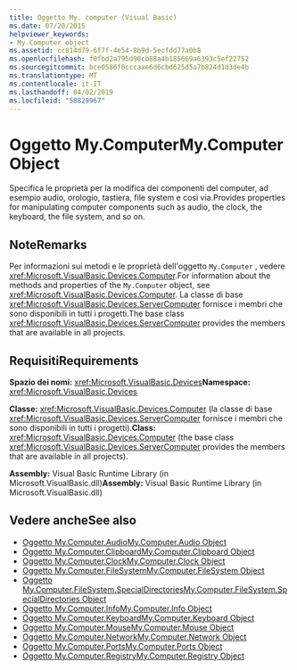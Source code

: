 ```yaml
---
title: Oggetto My. computer (Visual Basic)
ms.date: 07/20/2015
helpviewer_keywords:
- My.Computer object
ms.assetid: cc814d79-6f7f-4e54-8b9d-5ecfdd77a0b8
ms.openlocfilehash: f0fbd2a795d90cb88a4b185669a6393c5ef22752
ms.sourcegitcommit: bce0586f0cccaae6d6cbd625d5a7b824d1d3de4b
ms.translationtype: MT
ms.contentlocale: it-IT
ms.lasthandoff: 04/02/2019
ms.locfileid: "58829967"
---
```

# <a name="mycomputer-object"></a><span data-ttu-id="e423b-102">Oggetto My.Computer</span><span class="sxs-lookup"><span data-stu-id="e423b-102">My.Computer Object</span></span>
<span data-ttu-id="e423b-103">Specifica le proprietà per la modifica dei componenti del computer, ad esempio audio, orologio, tastiera, file system e così via.</span><span class="sxs-lookup"><span data-stu-id="e423b-103">Provides properties for manipulating computer components such as audio, the clock, the keyboard, the file system, and so on.</span></span>  
  
## <a name="remarks"></a><span data-ttu-id="e423b-104">Note</span><span class="sxs-lookup"><span data-stu-id="e423b-104">Remarks</span></span>  
 <span data-ttu-id="e423b-105">Per informazioni sui metodi e le proprietà dell'oggetto `My.Computer` , vedere <xref:Microsoft.VisualBasic.Devices.Computer>.</span><span class="sxs-lookup"><span data-stu-id="e423b-105">For information about the methods and properties of the `My.Computer` object, see <xref:Microsoft.VisualBasic.Devices.Computer>.</span></span> <span data-ttu-id="e423b-106">La classe di base <xref:Microsoft.VisualBasic.Devices.ServerComputer> fornisce i membri che sono disponibili in tutti i progetti.</span><span class="sxs-lookup"><span data-stu-id="e423b-106">The base class <xref:Microsoft.VisualBasic.Devices.ServerComputer> provides the members that are available in all projects.</span></span>  
  
## <a name="requirements"></a><span data-ttu-id="e423b-107">Requisiti</span><span class="sxs-lookup"><span data-stu-id="e423b-107">Requirements</span></span>  
 <span data-ttu-id="e423b-108">**Spazio dei nomi:** <xref:Microsoft.VisualBasic.Devices></span><span class="sxs-lookup"><span data-stu-id="e423b-108">**Namespace:** <xref:Microsoft.VisualBasic.Devices></span></span>  
  
 <span data-ttu-id="e423b-109">**Classe:** <xref:Microsoft.VisualBasic.Devices.Computer> (la classe di base <xref:Microsoft.VisualBasic.Devices.ServerComputer> fornisce i membri che sono disponibili in tutti i progetti).</span><span class="sxs-lookup"><span data-stu-id="e423b-109">**Class:** <xref:Microsoft.VisualBasic.Devices.Computer> (the base class <xref:Microsoft.VisualBasic.Devices.ServerComputer> provides the members that are available in all projects).</span></span>  
  
 <span data-ttu-id="e423b-110">**Assembly:** Visual Basic Runtime Library (in Microsoft.VisualBasic.dll)</span><span class="sxs-lookup"><span data-stu-id="e423b-110">**Assembly:** Visual Basic Runtime Library (in Microsoft.VisualBasic.dll)</span></span>  
  
## <a name="see-also"></a><span data-ttu-id="e423b-111">Vedere anche</span><span class="sxs-lookup"><span data-stu-id="e423b-111">See also</span></span>

- [<span data-ttu-id="e423b-112">Oggetto My.Computer.Audio</span><span class="sxs-lookup"><span data-stu-id="e423b-112">My.Computer.Audio Object</span></span>](../../../visual-basic/language-reference/objects/my-computer-audio-object.md)
- [<span data-ttu-id="e423b-113">Oggetto My.Computer.Clipboard</span><span class="sxs-lookup"><span data-stu-id="e423b-113">My.Computer.Clipboard Object</span></span>](../../../visual-basic/language-reference/objects/my-computer-clipboard-object.md)
- [<span data-ttu-id="e423b-114">Oggetto My.Computer.Clock</span><span class="sxs-lookup"><span data-stu-id="e423b-114">My.Computer.Clock Object</span></span>](../../../visual-basic/language-reference/objects/my-computer-clock-object.md)
- [<span data-ttu-id="e423b-115">Oggetto My.Computer.FileSystem</span><span class="sxs-lookup"><span data-stu-id="e423b-115">My.Computer.FileSystem Object</span></span>](../../../visual-basic/language-reference/objects/my-computer-filesystem-object.md)
- [<span data-ttu-id="e423b-116">Oggetto My.Computer.FileSystem.SpecialDirectories</span><span class="sxs-lookup"><span data-stu-id="e423b-116">My.Computer.FileSystem.SpecialDirectories Object</span></span>](../../../visual-basic/language-reference/objects/my-computer-filesystem-specialdirectories-object.md)
- [<span data-ttu-id="e423b-117">Oggetto My.Computer.Info</span><span class="sxs-lookup"><span data-stu-id="e423b-117">My.Computer.Info Object</span></span>](../../../visual-basic/language-reference/objects/my-computer-info-object.md)
- [<span data-ttu-id="e423b-118">Oggetto My.Computer.Keyboard</span><span class="sxs-lookup"><span data-stu-id="e423b-118">My.Computer.Keyboard Object</span></span>](../../../visual-basic/language-reference/objects/my-computer-keyboard-object.md)
- [<span data-ttu-id="e423b-119">Oggetto My.Computer.Mouse</span><span class="sxs-lookup"><span data-stu-id="e423b-119">My.Computer.Mouse Object</span></span>](../../../visual-basic/language-reference/objects/my-computer-mouse-object.md)
- [<span data-ttu-id="e423b-120">Oggetto My.Computer.Network</span><span class="sxs-lookup"><span data-stu-id="e423b-120">My.Computer.Network Object</span></span>](../../../visual-basic/language-reference/objects/my-computer-network-object.md)
- [<span data-ttu-id="e423b-121">Oggetto My.Computer.Ports</span><span class="sxs-lookup"><span data-stu-id="e423b-121">My.Computer.Ports Object</span></span>](../../../visual-basic/language-reference/objects/my-computer-ports-object.md)
- [<span data-ttu-id="e423b-122">Oggetto My.Computer.Registry</span><span class="sxs-lookup"><span data-stu-id="e423b-122">My.Computer.Registry Object</span></span>](../../../visual-basic/language-reference/objects/my-computer-registry-object.md)
